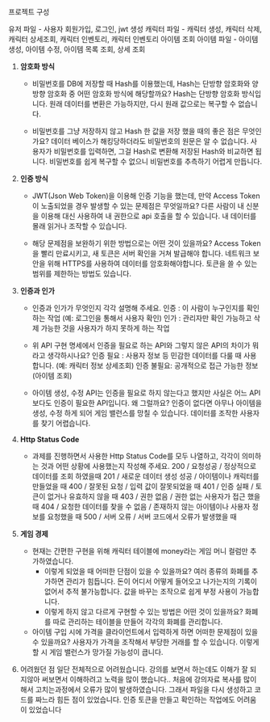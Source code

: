 프로젝트 구성

유저 파일 - 사용자 회원가입, 로그인, jwt 생성
캐릭터 파일 - 캐릭터 생성, 캐릭터 삭제, 캐릭터 상세조회, 캐릭터 인벤토리, 캐릭터 인벤토리 아이템 조회
아이템 파일 - 아이템 생성, 아이템 수정, 아이템 목록 조회, 상세 조회

1. **암호화 방식**
    - 비밀번호를 DB에 저장할 때 Hash를 이용했는데, Hash는 단방향 암호화와 양방향 암호화 중 어떤 암호화 방식에 해당할까요?
      Hash는 단방향 암호화 방식입니다. 원래 데이터를 변환은 가능하지만, 다시 원래 값으로는 복구할 수 없습니다.
      
    - 비밀번호를 그냥 저장하지 않고 Hash 한 값을 저장 했을 때의 좋은 점은 무엇인가요?
      데이터 베이스가 해킹당하더라도 비밀번호의 원문은 알 수 없습니다.
      사용자가 비밀번호를 입력하면, 그걸 Hash로 변환해 저장된 Hash와 비교하면 됩니다.
      비밀번호를 쉽게 복구할 수 없으니 비밀번호를 추측하기 어렵게 만듭니다.
      
2. **인증 방식**
    - JWT(Json Web Token)을 이용해 인증 기능을 했는데, 만약 Access Token이 노출되었을 경우 발생할 수 있는 문제점은 무엇일까요?
      다른 사람이 내 신분을 이용해 대신 사용하여 내 권한으로 api 호출을 할 수 있습니다.
      내 데이터를 몰래 읽거나 조작할 수 있습니다.
      
    - 해당 문제점을 보완하기 위한 방법으로는 어떤 것이 있을까요?
      Access Token을 빨리 만료시키고, 새 토큰은 서버 확인을 거쳐 발급해야 합니다.
      네트워크 보안을 위해 HTTPS를 사용하여 데이터를 암호화해야합니다.
      토큰을 쓸 수 있는 범위를 제한하는 방법도 있습니다.
      
3. **인증과 인가**
    - 인증과 인가가 무엇인지 각각 설명해 주세요.
      인증 : 이 사람이 누구인지를 확인하는 작업 (예: 로그인을 통해서 사용자 확인)
      인가 : 관리자만 확인 가능하고 삭제 가능한 것을 사용자가 하지 못하게 하는 작업
      
    - 위 API 구현 명세에서 인증을 필요로 하는 API와 그렇지 않은 API의 차이가 뭐라고 생각하시나요?
      인증 필요 : 사용자 정보 등 민감한 데이터를 다룰 때 사용합니다. (예: 캐릭터 정보 상세조회)
      인증 불필요: 공개적으로 접근 가능한 정보 (아이템 조회)
    - 아이템 생성, 수정 API는 인증을 필요로 하지 않는다고 했지만 사실은 어느 API보다도 인증이 필요한 API입니다. 왜 그럴까요?
      인증이 없다면 아무나 아이템을 생성, 수정 하게 되어 게임 밸런스를 망칠 수 있습니다.
      데이터를 조작한 사용자를 찾기 어렵습니다.
4. **Http Status Code**
    - 과제를 진행하면서 사용한 Http Status Code를 모두 나열하고, 각각이 의미하는 것과 어떤 상황에 사용했는지 작성해 주세요.
      200 / 요청성공 / 정상적으로 데이터를 조회 하였을때
      201 / 새로운 데이터 생성 성공 / 아이템이나 캐릭터를 만들었을 때
      400 / 잘못된 요청 / 입력 값이 잘못되었을 때
      401 / 인증 실패 / 토큰이 없거나 유효하지 않을 때
      403 / 권한 없음 / 권한 없는 사용자가 접근 했을 때
      404 / 요청한 데이터를 찾을 수 없음 / 존재하지 않는 아이템이나 사용자 정보를 요청했을 때
      500 / 서버 오류 / 서버 코드에서 오류가 발생했을 때
5. **게임 경제**
    - 현재는 간편한 구현을 위해 캐릭터 테이블에 money라는 게임 머니 컬럼만 추가하였습니다.
        - 이렇게 되었을 때 어떠한 단점이 있을 수 있을까요?
          여러 종류의 화폐를 추가하면 관리가 힘듭니다.
          돈이 어디서 어떻게 들어오고 나가는지의 기록이 없어서 추적 불가능합니다.
          값을 바꾸는 조작으로 쉽게 부정 사용이 가능합니다.
        - 이렇게 하지 않고 다르게 구현할 수 있는 방법은 어떤 것이 있을까요?
          화폐를 따로 관리하는 테이블을 만들어 각각의 화폐를 관리합니다.
    - 아이템 구입 시에 가격을 클라이언트에서 입력하게 하면 어떠한 문제점이 있을 수 있을까요?
      사용자가 가격을 조작해서 부당한 거래를 할 수 있습니다.
      이렇게 할 시 게임 밸런스가 망가질 가능성이 큽니다.
4. 어려웠던 점
   일단 전체적으로 어려웠습니다. 강의를 보면서 하는데도 이해가 잘 되지않아 써보면서 이해하려고 노력을 많이 했습니다..
   처음에 강의자료 복사를 많이 해서 고치는과정에서 오류가 많이 발생하였습니다. 그래서 파일을 다시 생성하고 코드를 짜느라 힘든 점이 있었습니다.
   인증 토큰을 만들고 확인하는 작업에도 어려움이 있었습니다
   
   
   

